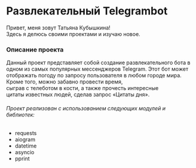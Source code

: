 # Развлекательный Telegrambot  
Привет, меня зовут Татьяна Кубышкина!  
Здесь я делюсь своими проектами и изучаю новое.


### Описание проекта
Данный проект представляет собой создание развлекательного бота в одном из самых популярных мессенджеров Telegram. 
Этот бот может отображать погоду по запросу пользователя в любом городе мира. Кроме того, можно забавно провести время,  
сыграв с телеботом в кости, а также прочесть интересные  
цитаты известных людей, сделав запрос «Цитаты дня».  

###### Проект реализован с использованием следующих модулей и библиотек:  
* requests     
* aiogram                         
* datetime 
* asyncio     
* pprint                       

